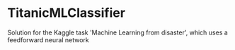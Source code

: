 # TitanicMLClassifier
Solution for the Kaggle task 'Machine Learning from disaster', which uses a feedforward neural network

